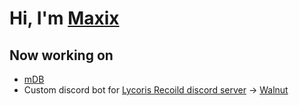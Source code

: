 # Hi, I'm [Maxix](http://maxix.sk)

## Now working on 
- [mDB](https://github.com/MaxixSVK/mDB)
- Custom discord bot for [Lycoris Recoild discord server](https://discord.gg/LycorisRecoil) -> [Walnut](https://github.com/MaxixSVK/walnut-bot)

